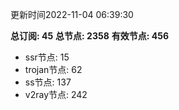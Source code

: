 更新时间2022-11-04 06:39:30

**总订阅: 45**
**总节点: 2358**
**有效节点: 456**
- ssr节点: 15
- trojan节点: 62
- ss节点: 137
- v2ray节点: 242

